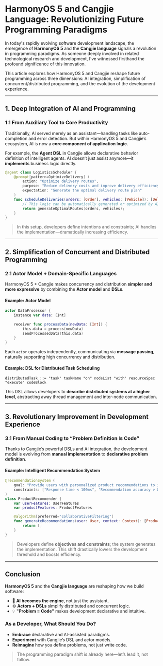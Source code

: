 # HarmonyOS 5 and Cangjie Language: Revolutionizing Future Programming Paradigms

In today's rapidly evolving software development landscape, the emergence of **HarmonyOS 5** and the **Cangjie language** signals a revolution in programming paradigms. As someone deeply involved in related technological research and development, I’ve witnessed firsthand the profound significance of this innovation.

This article explores how HarmonyOS 5 and Cangjie reshape future programming across three dimensions: AI integration, simplification of concurrent/distributed programming, and the evolution of the development experience.

------

## 1. Deep Integration of AI and Programming

### 1.1 From Auxiliary Tool to Core Productivity

Traditionally, AI served merely as an assistant—handling tasks like auto-completion and error detection. But within HarmonyOS 5 and Cangjie’s ecosystem, AI is now a **core component of application logic**.

For example, the **Agent DSL** in Cangjie allows declarative behavior definition of intelligent agents. AI doesn’t just assist anymore—it **implements** business logic directly.

```swift
@agent class LogisticsScheduler {
    @prompt[pattern=OptimizeDelivery] (
        action: "Optimize delivery routes",
        purpose: "Reduce delivery costs and improve delivery efficiency",
        expectation: "Generate the optimal delivery route plan"
    )
    func scheduleDeliveries(orders: [Order], vehicles: [Vehicle]): [DeliveryPlan] {
        // This logic can be automatically generated or optimized by AI
        return generateOptimalRoutes(orders, vehicles);
    }
}
```

> In this setup, developers define intentions and constraints; AI handles the implementation—dramatically increasing efficiency.

------

## 2. Simplification of Concurrent and Distributed Programming

### 2.1 Actor Model + Domain-Specific Languages

HarmonyOS 5 + Cangjie makes concurrency and distribution **simpler and more expressive** by combining the **Actor model** and **DSLs**.

#### Example: Actor Model

```swift
actor DataProcessor {
    instance var data: [Int]
    
    receiver func processData(newData: [Int]) {
        this.data = process(newData)
        sendProcessedData(this.data)
    }
}
```

Each `actor` operates independently, communicating via **message passing**, naturally supporting high concurrency and distribution.

#### Example: DSL for Distributed Task Scheduling

```ebnf
distributedTask ::= "task" taskName "on" nodeList "with" resourceSpec "execute" codeBlock
```

This DSL allows developers to **describe distributed systems at a higher level**, abstracting away thread management and inter-node communication.

------

## 3. Revolutionary Improvement in Development Experience

### 3.1 From Manual Coding to “Problem Definition Is Code”

Thanks to Cangjie’s powerful DSLs and AI integration, the development model is evolving from **manual implementation** to **declarative problem definition**.

#### Example: Intelligent Recommendation System

```swift
@recommendationSystem (
    goal: "Provide users with personalized product recommendations to improve conversion rates",
    constraints: ["Response time < 100ms", "Recommendation accuracy > 80%"]
)
class ProductRecommender {
    var userFeatures: UserFeatures
    var productFeatures: ProductFeatures

    @algorithm(preferred="collaborativeFiltering")
    func generateRecommendations(user: User, context: Context): [Product] {
        return []
    }
}
```

> Developers define **objectives and constraints**; the system generates the implementation. This shift drastically lowers the development threshold and boosts efficiency.

------

## Conclusion

**HarmonyOS 5** and the **Cangjie language** are reshaping how we build software:

- 🔧 **AI becomes the engine**, not just the assistant.
- ⚙️ **Actors + DSLs** simplify distributed and concurrent logic.
- 💡 **"Problem = Code"** makes development declarative and intuitive.

### As a Developer, What Should You Do?

- **Embrace** declarative and AI-assisted paradigms.
- **Experiment** with Cangjie’s DSL and actor models.
- **Reimagine** how you define problems, not just write code.

> The programming paradigm shift is already here—let’s lead it, not follow.